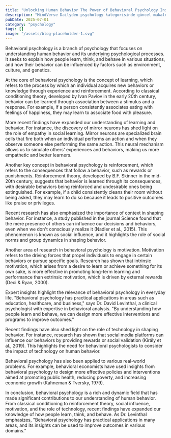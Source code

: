 ```yaml
---
title: "Unlocking Human Behavior The Power of Behavioral Psychology Insights to Transform Your Life and Relationships"
description: "MindVerse Dailyden psychology kategorisinde güncel makale"
pubDate: 2025-07-01
category: "psychology"
tags: []
image: "/assets/blog-placeholder-1.svg"
---
```


Behavioral psychology is a branch of psychology that focuses on understanding human behavior and its underlying psychological processes. It seeks to explain how people learn, think, and behave in various situations, and how their behavior can be influenced by factors such as environment, culture, and genetics.

At the core of behavioral psychology is the concept of learning, which refers to the process by which an individual acquires new behaviors or knowledge through experience and reinforcement. According to classical conditioning theory, developed by Ivan Pavlov in the early 20th century, behavior can be learned through association between a stimulus and a response. For example, if a person consistently associates eating with feelings of happiness, they may learn to associate food with pleasure.

More recent findings have expanded our understanding of learning and behavior. For instance, the discovery of mirror neurons has shed light on the role of empathy in social learning. Mirror neurons are specialized brain cells that fire both when an individual performs an action and when they observe someone else performing the same action. This neural mechanism allows us to simulate others' experiences and behaviors, making us more empathetic and better learners.

Another key concept in behavioral psychology is reinforcement, which refers to the consequences that follow a behavior, such as rewards or punishments. Reinforcement theory, developed by B.F. Skinner in the mid-20th century, suggests that behavior is learned through its consequences, with desirable behaviors being reinforced and undesirable ones being extinguished. For example, if a child consistently cleans their room without being asked, they may learn to do so because it leads to positive outcomes like praise or privileges.

Recent research has also emphasized the importance of context in shaping behavior. For instance, a study published in the journal Science found that the mere presence of others can influence our decisions and behaviors, even when we don't consciously realize it (Nadler et al., 2015). This phenomenon is known as social influence, and it highlights the role of social norms and group dynamics in shaping behavior.

Another area of research in behavioral psychology is motivation. Motivation refers to the driving forces that propel individuals to engage in certain behaviors or pursue specific goals. Research has shown that intrinsic motivation, which arises from a desire to learn or achieve something for its own sake, is more effective in promoting long-term learning and performance than extrinsic motivation, which is driven by external rewards (Deci & Ryan, 2000).

Expert insights highlight the relevance of behavioral psychology in everyday life. "Behavioral psychology has practical applications in areas such as education, healthcare, and business," says Dr. David Levinthal, a clinical psychologist with expertise in behavioral analysis. "By understanding how people learn and behave, we can design more effective interventions and programs to improve outcomes."

Recent findings have also shed light on the role of technology in shaping behavior. For instance, research has shown that social media platforms can influence our behaviors by providing rewards or social validation (Király et al., 2019). This highlights the need for behavioral psychologists to consider the impact of technology on human behavior.

Behavioral psychology has also been applied to various real-world problems. For example, behavioral economists have used insights from behavioral psychology to design more effective policies and interventions aimed at promoting public health, reducing poverty, and increasing economic growth (Kahneman & Tversky, 1979).

In conclusion, behavioral psychology is a rich and dynamic field that has made significant contributions to our understanding of human behavior. From classical conditioning to reinforcement theory, social influence, motivation, and the role of technology, recent findings have expanded our knowledge of how people learn, think, and behave. As Dr. Levinthal emphasizes, "Behavioral psychology has practical applications in many areas, and its insights can be used to improve outcomes in various domains."